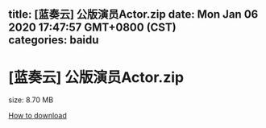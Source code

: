 
title: [蓝奏云]   公版演员Actor.zip
date: Mon Jan 06 2020 17:47:57 GMT+0800 (CST)    
categories: baidu
---

# [蓝奏云]   公版演员Actor.zip
size: 8.70 MB
 
 

[How to download](https://bpcam.bemobtrk.com/go/2ceec3aa-1ca2-46d6-b9ff-aaa5c184517c?jno=4654)